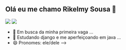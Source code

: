 ## Olá eu me chamo Rikelmy Sousa 👋

<div>
  
  <img heigth = "180em" src = "https://github-readme-stats.vercel.app/api?username=RikeGIT&show_icons=true&theme=radical https://github.com/RikeGIT/github-readme-stats"/>
  <img heigth = "180em" src = "https://github-readme-stats.vercel.app/api/top-langs/?username=RikeGIT&show_icons=true&theme=radical https://github.com/RikeGIT/github-readme-stats"/>
</div>


- 🔭 Em busca da minha primeira vaga ...
- 🌱 Estudando django e me aperfeiçoando em java ...
- 😄 Pronomes: ele/dele
-->
